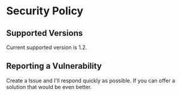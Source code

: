 # Security Policy

## Supported Versions

Current supported version is 1.2.

## Reporting a Vulnerability

Create a Issue and I'll respond quickly as possible. If you can offer a solution that would be even better.
